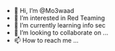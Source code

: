 - 👋 Hi, I’m @Mo3waad
- 👀 I’m interested in Red Teaming
- 🌱 I’m currently learning info sec
- 💞️ I’m looking to collaborate on ...
- 📫 How to reach me ...

<!---
Mo3waad/Mo3waad is a ✨ special ✨ repository because its `README.md` (this file) appears on your GitHub profile.
You can click the Preview link to take a look at your changes.
--->

